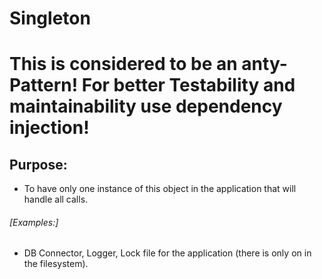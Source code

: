 # Singleton
# This is considered to be an anty-Pattern! For better Testability and maintainability use dependency injection!

## Purpose:

- To have only one instance of this object in the application that will handle
all calls.

###### [Examples:]

- DB Connector, Logger, Lock file for the application (there is only on in the
filesystem).